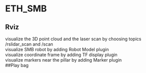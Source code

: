 # ETH_SMB
## Rviz
visualize the 3D point cloud and the laser scan by choosing topics /rslidar_scan and /scan <br>
visualize SMB robot by adding Robot Model plugin <br>
visualize coordinate frame by adding TF display plugin <br>
visualize markers near the pillar by adding Marker plugin <br>
##Play bag
